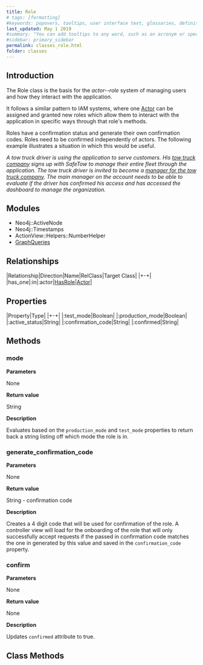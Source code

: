 ```yaml
---
title: Role
# tags: [formatting]
#keywords: popovers, tooltips, user interface text, glossaries, definitions
last_updated: May 1 2019
#summary: "You can add tooltips to any word, such as an acronym or specialized term. Tooltips work well for glossary definitions, because you don't have to keep repeating the definition, nor do you assume the reader already knows the word's meaning."
#sidebar: primary_sidebar
permalink: classes_role.html
folder: classes
---
```


## Introduction

The Role class is the basis for the _actor--role_ system of managing users and how they interact with the application.

It follows a similar pattern to IAM systems, where one [Actor](/classes_actor) can be assigned and granted new roles which allow them to interact with the application in specific ways through that role's methods.

Roles have a confirmation status and generate their own confirmation codes. Roles need to be confirmed independently of actors. The following example illustrates a situation in which this would be useful.

_A tow truck driver is using the application to serve customers. His [tow truck company](/classes_tow_truck_fleet) signs up with SafeTow to manage their entire fleet through the application. The tow truck driver is invited to become a [manager for the tow truck company](/classes_tow_truck_fleet_manager). The main manager on the account needs to be able to evaluate if the driver has confirmed his access and has accessed the dashboard to manage the organization._

## Modules

* Neo4j::ActiveNode
* Neo4j::Timestamps
* ActionView::Helpers::NumberHelper
* [GraphQueries](/modules_graph_queries.html)

## Relationships

|Relationship|Direction|Name|RelClass|Target Class|
|+-+|
|has_one|:in|:actor|[HasRole](/classes_has_role)|[Actor](/classes_actor)|

## Properties

|Property|Type|
|+-+|
|:test_mode|Boolean|
|:production_mode|Boolean|
|:active_status|String|
|:confirmation_code|String|
|:confirmed|String|

## Methods

### mode

__Parameters__

None

__Return value__

String

__Description__

Evaluates based on the `production_mode` and `test_mode` properties to return back a string listing off which mode the role is in.

### generate_confirmation_code

__Parameters__

None

__Return value__

String - confirmation code

__Description__

Creates a 4 digit code that will be used for confirmation of the role. A controller view will load for the onboarding of the role that will only successfully accept requests if the passed in confirmation code matches the one in generated by this value and saved in the `confirmation_code` property.

### confirm

__Parameters__

None

__Return value__

None

__Description__

Updates `confirmed` attribute to true.

## Class Methods
